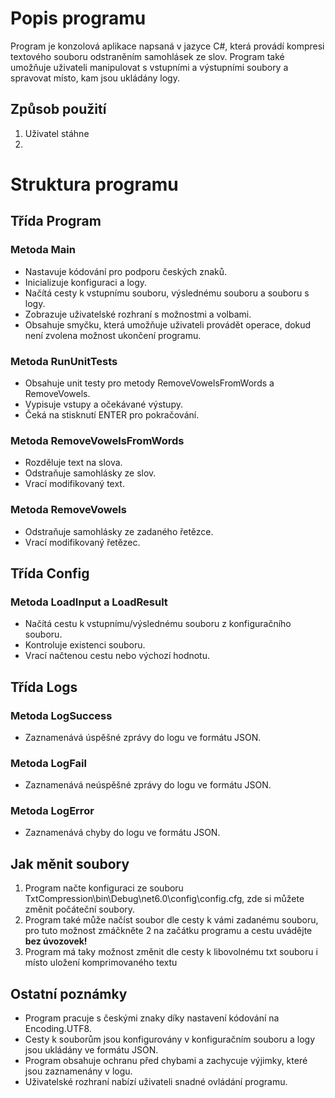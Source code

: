 # Popis programu
Program je konzolová aplikace napsaná v jazyce C#, která provádí kompresi textového souboru odstraněním samohlásek ze slov. Program také umožňuje uživateli manipulovat s vstupními a výstupními soubory a spravovat místo, kam jsou ukládány logy.

## Způsob použití
1. Uživatel stáhne
2. 

# Struktura programu

## Třída Program

### Metoda Main
- Nastavuje kódování pro podporu českých znaků.
- Inicializuje konfiguraci a logy.
- Načítá cesty k vstupnímu souboru, výslednému souboru a souboru s logy.
- Zobrazuje uživatelské rozhraní s možnostmi a volbami.
- Obsahuje smyčku, která umožňuje uživateli provádět operace, dokud není zvolena možnost ukončení programu.
  
### Metoda RunUnitTests
- Obsahuje unit testy pro metody RemoveVowelsFromWords a RemoveVowels.
- Vypisuje vstupy a očekávané výstupy.
- Čeká na stisknutí ENTER pro pokračování.
  
### Metoda RemoveVowelsFromWords
- Rozděluje text na slova.
- Odstraňuje samohlásky ze slov.
- Vrací modifikovaný text.
  
### Metoda RemoveVowels
- Odstraňuje samohlásky ze zadaného řetězce.
- Vrací modifikovaný řetězec.
  
## Třída Config

### Metoda LoadInput a LoadResult
- Načítá cestu k vstupnímu/výslednému souboru z konfiguračního souboru.
- Kontroluje existenci souboru.
- Vrací načtenou cestu nebo výchozí hodnotu.

## Třída Logs
### Metoda LogSuccess
- Zaznamenává úspěšné zprávy do logu ve formátu JSON.
### Metoda LogFail
- Zaznamenává neúspěšné zprávy do logu ve formátu JSON.
### Metoda LogError
- Zaznamenává chyby do logu ve formátu JSON.
  
## Jak měnit soubory
1. Program načte konfiguraci ze souboru TxtCompression\bin\Debug\net6.0\config\config.cfg, zde si můžete změnit počáteční soubory.
2. Program také může načíst soubor dle cesty k vámi zadanému souboru, pro tuto možnost zmáčkněte 2 na začátku programu a cestu uvádějte **bez úvozovek!**
3. Program má taky možnost změnit dle cesty k libovolnému txt souboru i místo uložení komprimovaného textu

## Ostatní poznámky
- Program pracuje s českými znaky díky nastavení kódování na Encoding.UTF8.
- Cesty k souborům jsou konfigurovány v konfiguračním souboru a logy jsou ukládány ve formátu JSON.
- Program obsahuje ochranu před chybami a zachycuje výjimky, které jsou zaznamenány v logu.
- Uživatelské rozhraní nabízí uživateli snadné ovládání programu.
